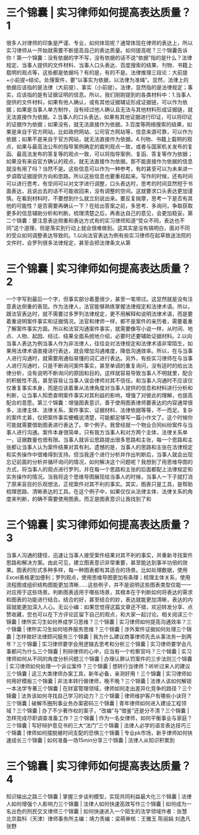 # 三个锦囊 | 实习律师如何提高表达质量？1

很多人对律师的印象是严谨、专业，如何体现呢？通常体现在律师的表达上，所以实习律师从一开始就需要不断提高自己的表达质量。如何提高呢？三个锦囊告诉你！第一个锦囊：没有依据的字不写，没有依据的话不说“依据”指的是什么？法律规定、当事人提供的文件材料、当事人口头表达、百度搜索的结果、刊物、书籍上载明的观点等，这些都是依据吗？有的是，有的不是。法律推理三段论：大前提+小前提=结论。处理案件，要“以事实为依据，以法律为准绳”。显然，法律上的依据应该指的是法律（大前提）、事实（小前提）。法律，显然指的是法律规定；事实，应该指的是有证据证明的信息。所以，我们刚刚提到的各类材料中：1.当事人提供的文件材料，如果有他人确认，或有其他证据辅证形成证据链，可以作为依据；如果是当事人单方制作，没有经过他人确认且无法与其他材料形成证据链，就无法直接作为依据。2.当事人的口头表达，如果有其他证据进行印证，可以将印证的证据作为依据；如果没有，就无法直接作为依据。3.百度等网络搜索的结果，如果是来自于官方网站，比如政府网站、公司官方网站等，信息来源可靠，可以作为依据；如果不是来自于官方网站，就无法直接作为依据。4.刊物、书籍上载明的观点，如果与最高法公布的指导案例确定的裁判观点一致，或者与国家机关发布的复函、最高法发布的答复等的观点一致，可以将指导案例、复函、答复等作为依据；如果没有来自官方确认的观点，就无法直接作为依据。那不能直接作为依据的信息就没有用了吗？当然不是。这些信息可以作为一种参考，有的甚至可以为未来进一步调取证据提供方向和思路。所以这些信息也要重视起来。写作的时候，还有时间可以进行思考，有空间可以对文字进行调整，口头表达时，思考的时间显然短于书面表达，且说出去的话不可能收回来，没有调整的空间。这就要求口头表达更加谨慎。在看到材料时，不要想到什么就立刻说出来。要反复揣摩，思考一下是否有其他的可能性？是否需要再确认一下？在给出答案之前，多思考、多询问，争取获取更多的信息辅助分析和判断。梳理清楚之后，再表达自己的意见，会更加稳妥。第二个锦囊：要注意表达侧重和表达方式有的实习律师知道“受众不同，表达也不同”这个道理，但是落实到行动上就会很难做到。这其实是没有搞明白，面对不同的受众如何调整表达导致的。1.以向法官表达为例有些实习律师在起草致送法院的文件时，会罗列很多法律规定，甚至会把法律条文从第

# 三个锦囊 | 实习律师如何提高表达质量？2

一个字写到最后一个字，但事实部分着墨很少，甚至一笔带过。这显然就是没有注意表达侧重的表现。作为法律人，法官能够熟练掌握法律规定和法律术语。所以，跟法官表达时，就不需要过多罗列法律规定，更不用解释和说明法律术语，而是要着重说明案件事实和证据情况。法官和律师一样，都不是案件的亲历者，需要着重了解案件事实方面。所以和法官沟通案件事实，就需要像写小说一样，从时间、地点、人物、起因、经过、结果全面系统地介绍，必要时还要辅助证据材料。2.以向当事人表达为例当事人作为非法律人，往往会对法律规定和法律术语非常陌生，如果用法律术语直接进行表达，就会增加沟通难度，降低沟通效率。所以，在与当事人进行沟通时，就需要用通俗易懂的词汇进行表达。另外，有些实习律师在与当事人进行沟通时，只是不断询问案件事实，甚至单调的重复询问，没有适时的给出法律分析，没有说明不断询问的原因和目的。这样就容易导致当事人不明就里，配合的积极性不高，甚至容易让当事人误会律师对其不信任。和当事人沟通时不应该仅仅重复事实本身，而是应该着重从法律角度对当事人提供的信息和材料进行分析和判断，让当事人知悉查明案件事实对其利益的影响，增强了对彼此的理解，也提高配合的意愿。第三个锦囊：增强图表意识，善于使用图表律师要表达的内容通常很多，法律主体、法律关系、案件事实、证据材料、法律依据等等，不一而足。复杂的案件尤甚，仅把案件事实梗概说清楚，可能都足够写一篇小作文了。这个时候你可能就需要借助图表进行表达了。举个例子。我曾经就一个物业合同纠纷案件与当事人进行沟通。案件本身很简单，只有我方当事人和对方两个主体，法律关系单一，证据数量也很有限。当事人就诉讼思路提出很多思路和主张，每一个思路和主张都让当事人认为案件结果对其有利。遗憾的是，当事人的思路和主张在法律规定和实务操作中很难得到支持。但当我逐个进行分析并作出判断后，当事人就会出现忘记前面的分析并循环询问的情况，如何解决这个问题呢？我想到了用思维导图的方式，将当事人的观点进行罗列，并在每一个思路和主张的后面都配上法律规定和实务操作的情况。当我将这个思维导图展现给当事人的时候，当事人一下子就打消了原来盲目的乐观想法，正视案件对其不利的事实。其实，图表只是工具，是帮助梳理思路、清晰表达的工具。在这个例子中，如果仅仅从法律主体、法律关系的角度来判断，的确不需要使用图表。而正是图表意识让我找到了和

# 三个锦囊 | 实习律师如何提高表达质量？3

当事人沟通的捷径，迅速让当事人接受案件结果对其不利的事实，并重新寻找案件思路和解决方案。由此可见，建立图表意识非常重要，甚至能达到事半功倍的效果。图表的形式多种多样，每一种图表都有其适合的场景。比如处理数据，使用Excel表格更加便利；罗列观点，使用思维导图更加有条理；梳理主体关系，使用流程图或组织结构图能更加清晰……这些例子，并不是说明这些图表类型仅能一一对应用于这些场景。判断图表适用于哪些场景，其根本在于判断如何将表达的需求和图表的功能进行结合。结合的好，甚至结合的妙，表达就能更加清晰，表达的内容就能更加深入人心。无讼小编：如果您觉得这篇文章还不错，欢迎转发分享、点赞收藏，您也可以在下方评论区留下自己的观点，和大家一起讨论。相关阅读三个锦囊 | 律所实习生如何养成学习思维？三个锦囊 | 实习律师如何提高沟通效率？三个锦囊 | 律所实习生如何培养服务思维？三个锦囊 | 涉外案件证据如何处理三个锦囊 | 怎样做好法律顾问服务三个锦囊 | 我为什么建议商事律师先去从事法务一到两年？三个锦囊 | 实习律师要学会用逻辑去思考和分析三个锦囊 | 实习律师要学会凡事都问为什么三个锦囊 | 刑辩律师的心中，应当有一个检察官吗？三个锦囊 | 实习律师如何从不同的角度分析问题三个锦囊 | 办理认罪认罚案件的三步法则三个锦囊 | 实习律师如何处理一个诉讼案件？三个锦囊 | 想转行当律师？听听过来人的建议三个锦囊 | 这三大类律师办案工具，新年必备，亲测好用！三个锦囊 | 实习律师如何用好模板三个锦囊 | 非法本转行做律师，晚不晚？三个锦囊 | 法律人该如何解锁一本法学专著三个锦囊 | 在财富管理领域，律师如何走出差异化竞争的路径？三个锦囊 | 法务该如何寻找自己学习的动力？三个锦囊 | 律师维护客户有哪些小诀窍？三个锦囊 | 破解币圈刑事业务办案密码三个锦囊 | 青年律师如何进入建设工程领域？三个锦囊 | 办了不少著作权的案子，“改编”与“借鉴”还是分不清？三个锦囊 | 怎样完成尽职调查准备工作？三个锦囊 | 作为一名女律师，如何平衡事业与家庭？三个锦囊 | 写好辩护意见书的三大“法门”三个锦囊 | 法律人必学的语言表达技巧三个锦囊 | 律师如何摆脱被时间支配的恐惧三个锦囊 | 专业pk市场，新手律师如何快速成长三个锦囊 | 如何准备一场15min分享三个锦囊 | 法律人从知识积累到

# 三个锦囊 | 实习律师如何提高表达质量？4

知识输出之路三个锦囊 | 掌握三步谈判模型，实现共同利益最大化三个锦囊 | 法律人如何增强个人影响力三个锦囊 | 法律人如何快速高效写作三个锦囊 | 如何成为一名出色的刑民交叉律师三个锦囊 | 如何快速进入一个陌生的法学领域作者：张慧 北京盈科（天津）律师事务所主编：靖力责编：梁萌审核：王雅玉 陈丽娟 刘逸凡 张野

